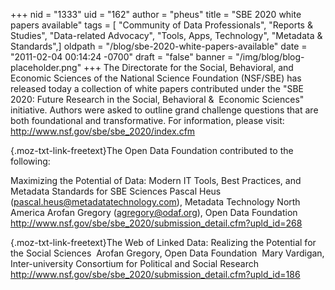 +++
nid = "1333"
uid = "162"
author = "pheus"
title = "SBE 2020 white papers available"
tags = [ "Community of Data Professionals", "Reports & Studies", "Data-related Advocacy", "Tools, Apps, Technology", "Metadata & Standards",]
oldpath = "/blog/sbe-2020-white-papers-available"
date = "2011-02-04 00:14:24 -0700"
draft = "false"
banner = "/img/blog/blog-placeholder.png"
+++
The Directorate for the Social, Behavioral, and Economic Sciences of the
National Science Foundation (NSF/SBE) has released today a collection of
white papers contributed under the "SBE 2020: Future Research in the
Social, Behavioral &  Economic Sciences" initiative. Authors were asked
to outline grand challenge questions that are both foundational and
transformative. For information, please visit:
<http://www.nsf.gov/sbe/sbe_2020/index.cfm>

[](http://www.nsf.gov/sbe/sbe_2020/index.cfm){.moz-txt-link-freetext}The
Open Data Foundation contributed to the following:

Maximizing the Potential of Data: Modern IT Tools, Best Practices, and
Metadata Standards for SBE Sciences
Pascal Heus (<pascal.heus@metadatatechnology.com>), Metadata
Technology North America
Arofan Gregory (<agregory@odaf.org>), Open Data Foundation
<http://www.nsf.gov/sbe/sbe_2020/submission_detail.cfm?upld_id=268>

[](http://www.nsf.gov/sbe/sbe_2020/submission_detail.cfm?upld_id=268){.moz-txt-link-freetext}The
Web of Linked Data: Realizing the Potential for the Social Sciences 
Arofan Gregory, Open Data Foundation 
Mary Vardigan, Inter-university Consortium for Political and Social
Research 
<http://www.nsf.gov/sbe/sbe_2020/submission_detail.cfm?upld_id=186>
